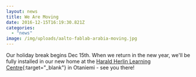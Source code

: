 ```yaml
---
layout: news
title: We Are Moving
date: 2016-12-15T16:19:30.821Z
categories:
  - "news"
image: /img/uploads/aalto-fablab-arabia-moving.jpg
---
```


Our holiday break begins Dec 15th. When we return in the new year, we'll be fully installed in our new home at the [Harald Herlin Learning Centre](http://lib.aalto.fi/en/){:target="_blank"} in Otaniemi - see you there!
